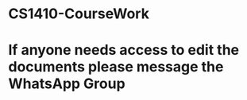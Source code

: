 # CS1410-CourseWork

# If anyone needs access to edit the documents please message the WhatsApp Group
